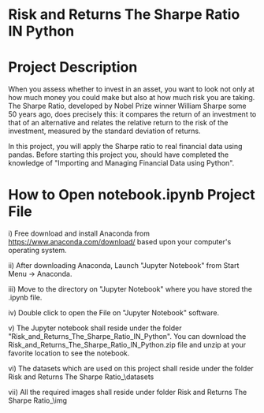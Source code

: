 # Risk and Returns The Sharpe Ratio IN Python

Project Description 
==================== 
When you assess whether to invest in an asset, you want to look not only at how much money you could make but also at how much risk you are taking. The Sharpe Ratio, developed by Nobel Prize winner William Sharpe some 50 years ago, does precisely this: it compares the return of an investment to that of an alternative and relates the relative return to the risk of the investment, measured by the standard deviation of returns.

In this project, you will apply the Sharpe ratio to real financial data using pandas. Before starting this project you, 
should have completed the knowledge of  "Importing and Managing Financial Data using Python".

How to Open notebook.ipynb Project File 
=======================================  

i) Free download and install Anaconda from https://www.anaconda.com/download/ based upon your computer's operating system.

ii) After downloading Anaconda, Launch "Jupyter Notebook" from Start Menu -> Anaconda.

iii) Move to the directory on "Jupyter Notebook" where you have stored the .ipynb file.

iv) Double click to open the File on "Jupyter Notebook" software.

v) The Jupyter notebook shall reside under the folder "Risk_and_Returns_The_Sharpe_Ratio_IN_Python". 
   You can download the Risk_and_Returns_The_Sharpe_Ratio_IN_Python.zip file and unzip at your favorite location to see the notebook.

vi) The datasets which are used on this project shall reside under the folder Risk and Returns The Sharpe Ratio\_\datasets

vii) All the required images shall reside under folder Risk and Returns The Sharpe Ratio\_\img
